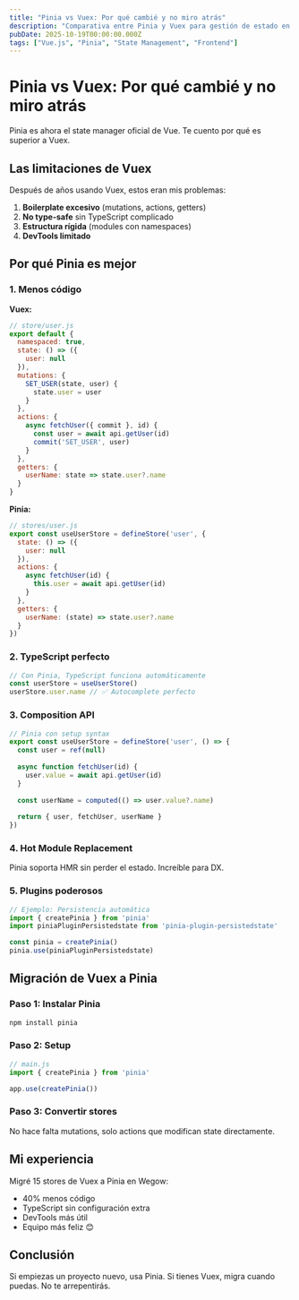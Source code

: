 ```yaml
---
title: "Pinia vs Vuex: Por qué cambié y no miro atrás"
description: "Comparativa entre Pinia y Vuex para gestión de estado en Vue.js. Descubre por qué Pinia es el futuro."
pubDate: 2025-10-19T00:00:00.000Z
tags: ["Vue.js", "Pinia", "State Management", "Frontend"]
---
```


# Pinia vs Vuex: Por qué cambié y no miro atrás

Pinia es ahora el state manager oficial de Vue. Te cuento por qué es superior a Vuex.

## Las limitaciones de Vuex

Después de años usando Vuex, estos eran mis problemas:

1. **Boilerplate excesivo** (mutations, actions, getters)
2. **No type-safe** sin TypeScript complicado
3. **Estructura rígida** (modules con namespaces)
4. **DevTools limitado**

## Por qué Pinia es mejor

### 1. Menos código

**Vuex:**
```javascript
// store/user.js
export default {
  namespaced: true,
  state: () => ({
    user: null
  }),
  mutations: {
    SET_USER(state, user) {
      state.user = user
    }
  },
  actions: {
    async fetchUser({ commit }, id) {
      const user = await api.getUser(id)
      commit('SET_USER', user)
    }
  },
  getters: {
    userName: state => state.user?.name
  }
}
```

**Pinia:**
```javascript
// stores/user.js
export const useUserStore = defineStore('user', {
  state: () => ({
    user: null
  }),
  actions: {
    async fetchUser(id) {
      this.user = await api.getUser(id)
    }
  },
  getters: {
    userName: (state) => state.user?.name
  }
})
```

### 2. TypeScript perfecto

```typescript
// Con Pinia, TypeScript funciona automáticamente
const userStore = useUserStore()
userStore.user.name // ✅ Autocomplete perfecto
```

### 3. Composition API

```javascript
// Pinia con setup syntax
export const useUserStore = defineStore('user', () => {
  const user = ref(null)
  
  async function fetchUser(id) {
    user.value = await api.getUser(id)
  }
  
  const userName = computed(() => user.value?.name)
  
  return { user, fetchUser, userName }
})
```

### 4. Hot Module Replacement

Pinia soporta HMR sin perder el estado. Increíble para DX.

### 5. Plugins poderosos

```javascript
// Ejemplo: Persistencia automática
import { createPinia } from 'pinia'
import piniaPluginPersistedstate from 'pinia-plugin-persistedstate'

const pinia = createPinia()
pinia.use(piniaPluginPersistedstate)
```

## Migración de Vuex a Pinia

### Paso 1: Instalar Pinia

```bash
npm install pinia
```

### Paso 2: Setup

```javascript
// main.js
import { createPinia } from 'pinia'

app.use(createPinia())
```

### Paso 3: Convertir stores

No hace falta mutations, solo actions que modifican state directamente.

## Mi experiencia

Migré 15 stores de Vuex a Pinia en Wegow:

- 40% menos código
- TypeScript sin configuración extra
- DevTools más útil
- Equipo más feliz 😊

## Conclusión

Si empiezas un proyecto nuevo, usa Pinia. Si tienes Vuex, migra cuando puedas. No te arrepentirás.

